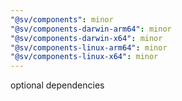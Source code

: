 ```yaml
---
"@sv/components": minor
"@sv/components-darwin-arm64": minor
"@sv/components-darwin-x64": minor
"@sv/components-linux-arm64": minor
"@sv/components-linux-x64": minor
---
```


optional dependencies
